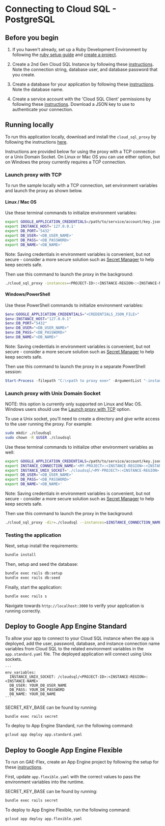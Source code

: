 # Connecting to Cloud SQL - PostgreSQL

## Before you begin

1. If you haven't already, set up a Ruby Development Environment by following the [ruby setup guide](https://cloud.google.com/ruby/docs/setup) and 
[create a project](https://cloud.google.com/resource-manager/docs/creating-managing-projects#creating_a_project).

1. Create a 2nd Gen Cloud SQL Instance by following these 
[instructions](https://cloud.google.com/sql/docs/postgres/create-instance). Note the connection string,
database user, and database password that you create.

1. Create a database for your application by following these 
[instructions](https://cloud.google.com/sql/docs/postgres/create-manage-databases). Note the database
name. 

1. Create a service account with the 'Cloud SQL Client' permissions by following these 
[instructions](https://cloud.google.com/sql/docs/postgres/connect-external-app#4_if_required_by_your_authentication_method_create_a_service_account).
Download a JSON key to use to authenticate your connection. 



## Running locally

To run this application locally, download and install the `cloud_sql_proxy` by
following the instructions
[here](https://cloud.google.com/sql/docs/postgres/authorize-proxy#installing_the).

Instructions are provided below for using the proxy with a TCP connection or a Unix Domain Socket.
On Linux or Mac OS you can use either option, but on Windows the proxy currently requires a TCP
connection.

### Launch proxy with TCP

To run the sample locally with a TCP connection, set environment variables and launch the proxy as
shown below.

#### Linux / Mac OS
Use these terminal commands to initialize environment variables:
```bash
export GOOGLE_APPLICATION_CREDENTIALS=/path/to/service/account/key.json
export INSTANCE_HOST='127.0.0.1'
export DB_PORT='5432'
export DB_USER='<DB_USER_NAME>'
export DB_PASS='<DB_PASSWORD>'
export DB_NAME='<DB_NAME>'
```
Note: Saving credentials in environment variables is convenient, but not secure - consider a more
secure solution such as [Secret Manager](https://cloud.google.com/secret-manager/docs/overview) to
help keep secrets safe.

Then use this command to launch the proxy in the background:
```bash
./cloud_sql_proxy -instances=<PROJECT-ID>:<INSTANCE-REGION>:<INSTANCE-NAME>=tcp:5432 -credential_file=$GOOGLE_APPLICATION_CREDENTIALS &
```

#### Windows/PowerShell
Use these PowerShell commands to initialize environment variables:
```powershell
$env:GOOGLE_APPLICATION_CREDENTIALS="<CREDENTIALS_JSON_FILE>"
$env:INSTANCE_HOST="127.0.0.1"
$env:DB_PORT="5432"
$env:DB_USER="<DB_USER_NAME>"
$env:DB_PASS="<DB_PASSWORD>"
$env:DB_NAME="<DB_NAME>"
```
Note: Saving credentials in environment variables is convenient, but not secure - consider a more
secure solution such as [Secret Manager](https://cloud.google.com/secret-manager/docs/overview) to
help keep secrets safe.

Then use this command to launch the proxy in a separate PowerShell session:
```powershell
Start-Process -filepath "C:\<path to proxy exe>" -ArgumentList "-instances=<PROJECT-ID>:<INSTANCE-REGION>:<INSTANCE-NAME>=tcp:5432 -credential_file=<CREDENTIALS_JSON_FILE>"
```

### Launch proxy with Unix Domain Socket
NOTE: this option is currently only supported on Linux and Mac OS. Windows users should use the
[Launch proxy with TCP](#launch-proxy-with-tcp) option.

To use a Unix socket, you'll need to create a directory and give write access to the user running
the proxy. For example:

```bash
sudo mkdir ./cloudsql
sudo chown -R $USER ./cloudsql
```

Use these terminal commands to initialize other environment variables as well:
```bash
export GOOGLE_APPLICATION_CREDENTIALS=/path/to/service/account/key.json
export INSTANCE_CONNECTION_NAME='<MY-PROJECT>:<INSTANCE-REGION>:<INSTANCE-NAME>'
export INSTANCE_UNIX_SOCKET='./cloudsql/<MY-PROJECT>:<INSTANCE-REGION>:<INSTANCE-NAME>'
export DB_USER='<DB_USER_NAME>'
export DB_PASS='<DB_PASSWORD>'
export DB_NAME='<DB_NAME>'
```
Note: Saving credentials in environment variables is convenient, but not secure - consider a more
secure solution such as [Secret Manager](https://cloud.google.com/secret-manager/docs/overview) to
help keep secrets safe.

Then use this command to launch the proxy in the background:
```bash
./cloud_sql_proxy -dir=./cloudsql --instances=$INSTANCE_CONNECTION_NAME --credential_file=$GOOGLE_APPLICATION_CREDENTIALS &
```

### Testing the application

Next, setup install the requirements:
```bash
bundle install
```

Then, setup and seed the database:
```bash
bundle exec rails db:setup
bundle exec rails db:seed
```

Finally, start the application:
```bash
bundle exec rails s
```

Navigate towards `http://localhost:3000` to verify your application is running correctly.

## Deploy to Google App Engine Standard

To allow your app to connect to your Cloud SQL instance when the app is deployed, add the user, password, database, and instance connection name variables from Cloud SQL to the related environment variables in the `app.standard.yaml` file. The deployed application will connect using Unix sockets.

    ```
    env_variables:
      INSTANCE_UNIX_SOCKET: /cloudsql/<PROJECT-ID>:<INSTANCE-REGION>:<INSTANCE-NAME>
      DB_USER: YOUR_DB_USER_NAME
      DB_PASS: YOUR_DB_PASSWORD
      DB_NAME: YOUR_DB_NAME
    ```

SECRET_KEY_BASE can be found by running:
```bash
bundle exec rails secret
```

To deploy to App Engine Standard, run the following command:
```bash
gcloud app deploy app.standard.yaml
```


## Deploy to Google App Engine Flexible

To run on GAE-Flex, create an App Engine project by following the setup for these 
[instructions](https://cloud.google.com/appengine/docs/flexible/ruby/quickstart).

First, update `app.flexible.yaml` with the correct values to pass the environment 
variables into the runtime.

SECRET_KEY_BASE can be found by running:
```bash
bundle exec rails secret
```

To deploy to App Engine Flexible, run the following command:
```bash
gcloud app deploy app.flexible.yaml
```
